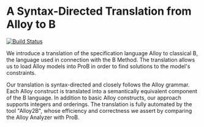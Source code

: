 # A Syntax-Directed Translation from Alloy to B

[![Build Status](https://travis-ci.org/hhu-stups/alloy2b.svg?branch=master&style=flat-square)](https://travis-ci.org/hhu-stups/alloy2b)

We introduce a translation of the specification language Alloy to classical B, 
the language used in connection with the B Method.
The translation allows us to load Alloy models into ProB in order to find solutions to the model's constraints.

Our translation is syntax-directed and closely follows the Alloy grammar.
Each Alloy construct is translated into a semantically equivalent component of the B language.
In addition to basic Alloy constructs, our approach supports integers and orderings.
The translation is fully automated by the tool "Alloy2B", whose efficiency and correctness we assert by comparing the Alloy Analyzer with ProB.
